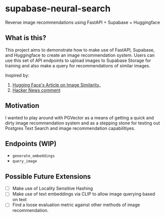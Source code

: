 # supabase-neural-search
Reverse image recommendations using FastAPI + Supabase + Huggingface


## What is this?

This project aims to demonstrate how to make use of FastAPI, Supabase, and Huggingface to create an image recommendation system. Users can use this set of API endpoints to upload images to Supabase Storage for training and also make a query for recommendations of similar images. 

Inspired by:

1. [Hugging Face's Article on Image Similarity](https://huggingface.co/blog/image-similarity)_
2. [Hacker News comment](https://news.ycombinator.com/item?id=34967397)


## Motivation

I wanted to play around with PGVector as a means of getting a quick and dirty image recommendation system and as a stepping stone for testing out Postgres Text Search and image recommendation capabilitiyes.


## Endpoints (WIP)

- `generate_embeddings` 
- `query_image`


## Possible Future Extensions


- [ ] Make use of Locality Sensitive Hashing
- [ ] Make use of text embeddings via CLIP to allow image querying based on text
- [ ] Find a loose evaluation metric against other methods of image recommendation.
